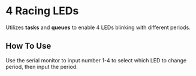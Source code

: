 # 4 Racing LEDs
Utilizes **tasks** and **queues** to enable 4 LEDs blinking with different periods.

## How To Use
Use the serial monitor to input number 1-4 to select which LED to change period, then input the period.

